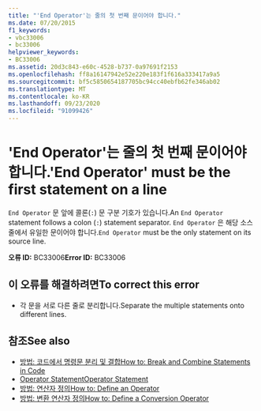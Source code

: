 ```yaml
---
title: "'End Operator'는 줄의 첫 번째 문이어야 합니다."
ms.date: 07/20/2015
f1_keywords:
- vbc33006
- bc33006
helpviewer_keywords:
- BC33006
ms.assetid: 20d3c843-e60c-4528-b737-0a97691f2153
ms.openlocfilehash: ff8a16147942e52e220e183f1f616a333417a9a5
ms.sourcegitcommit: bf5c5850654187705bc94cc40ebfb62fe346ab02
ms.translationtype: MT
ms.contentlocale: ko-KR
ms.lasthandoff: 09/23/2020
ms.locfileid: "91099426"
---
```

# <a name="end-operator-must-be-the-first-statement-on-a-line"></a><span data-ttu-id="a1b7d-102">'End Operator'는 줄의 첫 번째 문이어야 합니다.</span><span class="sxs-lookup"><span data-stu-id="a1b7d-102">'End Operator' must be the first statement on a line</span></span>

<span data-ttu-id="a1b7d-103">`End Operator` 문 앞에 콜론(`:`) 문 구분 기호가 있습니다.</span><span class="sxs-lookup"><span data-stu-id="a1b7d-103">An `End Operator` statement follows a colon (`:`) statement separator.</span></span> <span data-ttu-id="a1b7d-104">`End Operator` 은 해당 소스 줄에서 유일한 문이어야 합니다.</span><span class="sxs-lookup"><span data-stu-id="a1b7d-104">`End Operator` must be the only statement on its source line.</span></span>  
  
 <span data-ttu-id="a1b7d-105">**오류 ID:** BC33006</span><span class="sxs-lookup"><span data-stu-id="a1b7d-105">**Error ID:** BC33006</span></span>  
  
## <a name="to-correct-this-error"></a><span data-ttu-id="a1b7d-106">이 오류를 해결하려면</span><span class="sxs-lookup"><span data-stu-id="a1b7d-106">To correct this error</span></span>  
  
- <span data-ttu-id="a1b7d-107">각 문을 서로 다른 줄로 분리합니다.</span><span class="sxs-lookup"><span data-stu-id="a1b7d-107">Separate the multiple statements onto different lines.</span></span>  
  
## <a name="see-also"></a><span data-ttu-id="a1b7d-108">참조</span><span class="sxs-lookup"><span data-stu-id="a1b7d-108">See also</span></span>

- [<span data-ttu-id="a1b7d-109">방법: 코드에서 명령문 분리 및 결합</span><span class="sxs-lookup"><span data-stu-id="a1b7d-109">How to: Break and Combine Statements in Code</span></span>](../programming-guide/program-structure/how-to-break-and-combine-statements-in-code.md)
- [<span data-ttu-id="a1b7d-110">Operator Statement</span><span class="sxs-lookup"><span data-stu-id="a1b7d-110">Operator Statement</span></span>](../language-reference/statements/operator-statement.md)
- [<span data-ttu-id="a1b7d-111">방법: 연산자 정의</span><span class="sxs-lookup"><span data-stu-id="a1b7d-111">How to: Define an Operator</span></span>](../programming-guide/language-features/procedures/how-to-define-an-operator.md)
- [<span data-ttu-id="a1b7d-112">방법: 변환 연산자 정의</span><span class="sxs-lookup"><span data-stu-id="a1b7d-112">How to: Define a Conversion Operator</span></span>](../programming-guide/language-features/procedures/how-to-define-a-conversion-operator.md)
